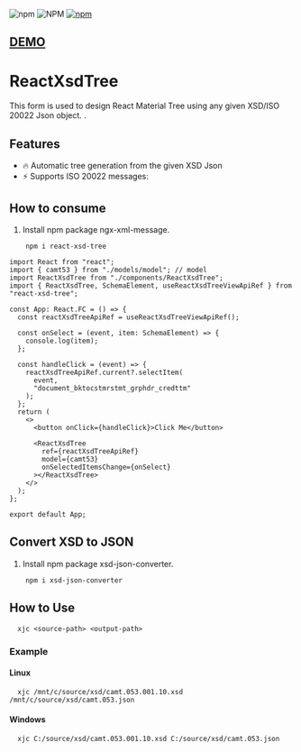 
![npm](https://img.shields.io/npm/v/react-xsd-tree)
![NPM](https://img.shields.io/npm/l/react-xsd-tree)
[![npm](https://img.shields.io/npm/dm/react-xsd-tree)](https://npmjs.org/package/react-xsd-tree)

## [DEMO](https://stackblitz.com/edit/reactxsdtree?file=README.md)

# ReactXsdTree

This form is used to design React Material Tree using any given XSD/ISO 20022 Json object. .

## Features

- 🔥 Automatic tree generation from the given XSD Json
- ⚡️ Supports ISO 20022 messages:

## How to consume

1. Install npm package ngx-xml-message.

```console
    npm i react-xsd-tree
```

```tsx
import React from "react";
import { camt53 } from "./models/model"; // model
import ReactXsdTree from "./components/ReactXsdTree";
import { ReactXsdTree, SchemaElement, useReactXsdTreeViewApiRef } from "react-xsd-tree";

const App: React.FC = () => {
  const reactXsdTreeApiRef = useReactXsdTreeViewApiRef();
  
  const onSelect = (event, item: SchemaElement) => {
    console.log(item);
  };

  const handleClick = (event) => {
    reactXsdTreeApiRef.current?.selectItem(
      event,
      "document_bktocstmrstmt_grphdr_credttm"
    );
  };
  return (
    <>
      <button onClick={handleClick}>Click Me</button>

      <ReactXsdTree
        ref={reactXsdTreeApiRef}
        model={camt53}
        onSelectedItemsChange={onSelect}
      ></ReactXsdTree>
    </>
  );
};

export default App;

```

## Convert XSD to JSON

1. Install npm package xsd-json-converter.

```console
    npm i xsd-json-converter
```

## How to Use

```console
  xjc <source-path> <output-path>
```

### Example
#### Linux

```console
  xjc /mnt/c/source/xsd/camt.053.001.10.xsd /mnt/c/source/xsd/camt.053.json 
```

#### Windows
```console
  xjc C:/source/xsd/camt.053.001.10.xsd C:/source/xsd/camt.053.json 
```
